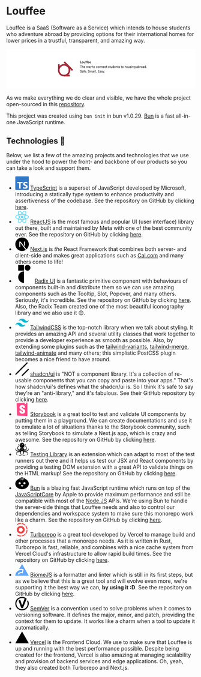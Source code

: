 # Louffee

Louffee is a SaaS (Software as a Service) which intends to house students who
adventure abroad by providing options for their international homes for lower
prices in a trustful, transparent, and amazing way.

<div align="center">
  <img src="./_/docs/assets/readme-cover.png" />
</div>

As we make everything we do clear and visible, we have the whole project
open-sourced in this [repository](https://github.com/louffee/louffee.co).

This project was created using `bun init` in bun v1.0.29. [Bun](https://bun.sh)
is a fast all-in-one JavaScript runtime.

## Technologies 👷

Below, we list a few of the amazing projects and technologies that we use under
the hood to power the front- and backbone of our products so you can take a look
and support them.

- ![TypeScript Logo](./_/docs/assets/brands/typescript-18x18.svg)
  [TypeScript](https://typescriptlang.org) is a superset of JavaScript developed
  by Microsoft, introducing a statically type system to enhance productivity and
  assertiveness of the codebase. See the repository on GitHub by clicking
  [here](https://github.com/microsoft/TypeScript).
- ![React Logo](./_/docs/assets/brands/react-18x18.svg)
  [ReactJS](https://react.dev) is the most famous and popular UI (user
  interface) library out there, built and maintained by Meta with one of the
  best community ever. See the repository on GitHub by clicking
  [here](https://github.com/facebook/react).
- ![Next.js Logo](./_/docs/assets/brands/nextjs-18x18.svg)
  [Next.js](https://nextjs.org) is *the* React Framework that combines both
  server- and client-side and makes great applications such as
  [Cal.com](https://cal.com) and many others come to life!
- ![Radix UI Logo](./_/docs/assets/brands/radix-ui-18x18.svg)
  [Radix UI](https://radix-ui.com) is a fantastic primitive component with
  behaviours of components built-in and distribute them so we can use amazing
  components such as the Tooltip, Slot, Popover, and many others. Seriously,
  it's incredible. See the repository on GitHub by clicking
  [here](https://github.com/radix-ui/primitives). Also, the Radix Team created
  one of the most beautiful iconography library and we also use it 😊.
- ![TailwindCSS Logo](./_/docs/assets/brands/tailwindcss-18x18.svg)
  [TailwindCSS](https://tailwindcss.com) is the top-notch library when we talk
  about styling. It provides an amazing API and several utility classes that
  work together to provide a developer experience as smooth as possible. Also,
  by extending some plugins such as the
  [tailwind-variants](https://tailwind-variants.com),
  [tailwind-merge](https://github.com/dcastil/tailwind-merge),
  [tailwind-animate](https://github.com/jamiebuilds/tailwindcss-animate) and
  many others; this simplistic PostCSS plugin becomes a nice friend to have
  around.
- ![shadcn/ui Logo](./_/docs/assets/brands/shadcn-ui-18x18.svg)
  [shadcn/ui](https://ui.shadcn.com) is "NOT a component library. It's a
  collection of re-usable components that you can copy and paste into your
  apps." That's how shadcn/ui's defines what the shadcn/ui is. So I think it's
  safe to say they're an "anti-library," and it's fabulous. See their GitHub
  repository by clicking [here](https://github.com/shadcn-ui/ui).
- ![Storybook Logo](./_/docs/assets/brands/storybook-18x18.svg)
  [Storybook](https://storybook.js.org) is a great tool to test and validate
  UI components by putting them in a playground. We can create documentations
  and use it to emulate a lot of situations thanks to the Storybook community,
  such as telling Storybook to simulate a Next.js app, which is crazy and
  awesome. See the repository on GitHub by clicking
  [here](https://github.com/storybookjs/storybook).
- ![Testing Library Logo](./_/docs/assets/brands/testing-library-18x18.svg)
  [Testing Library](https://testing-library.com) is an extension which can adapt
  to most of the test runners out there and it helps us test our JSX and React
  components by providing a testing DOM extension with a great API to validate
  things on the HTML markup! See the repository on GitHub by clicking
  [here](https://github.com/testing-library/react-testing-library).
- ![Bun Logo](./_/docs/assets/brands/bun-18x18.svg) [Bun](https://bun.sh) is a
  blazing fast JavaScript runtime which runs on top of the
  [JavaScriptCore](https://developer.apple.com/documentation/javascriptcore) by
  Apple to provide maximum performance and still be compatible with most of the
  [Node.JS](https://nodejs.org) APIs. We're using Bun to handle the server-side
  things that Louffee needs and also to control our dependencies and workspace
  system to make sure this monorepo work like a charm. See the repository on
  GitHub by clicking [here](https://github.com/oven-sh/bun).
- ![Turborepo Logo](./_/docs/assets/brands/turborepo-18x18.svg)
  [Turborepo](https://turbo.build/repo) is a great tool developed by Vercel to
  manage build and other processes that a monorepo needs. As it is written in
  Rust, Turborepo is fast, reliable, and combines with a nice cache system from
  Vercel Cloud's infrastructure to allow rapid build times. See the repository
  on GitHub by clicking [here](https://github.com/vercel/turbo).
- ![BiomeJS Logo](./_/docs/assets/brands/biome-18x18.svg)
  [BiomeJS](https://biomejs.dev) is a formatter and linter which is still in its
  first steps, but as we believe that this is a great tool and will evolve even
  more, we're supporting it the best way we can, **by using it :D**. See the
  repository on GitHub by clicking [here](https://github.com/biomejs/biome).
- ![SemVer Logo](./_/docs/assets/brands/semver-18x18.svg)
  [SemVer](https://semver.org) is a convention used to solve problems when it
  comes to versioning software. It defines the major, minor, and patch,
  providing the context for them to update. It works like a charm when a tool
  to update it automatically.
- ![Vercel Logo](./_/docs/assets/brands/vercel-18x18.svg)
  [Vercel](https://vercel.com) is the Frontend Cloud. We use to make sure that
  Louffee is up and running with the best performance possible. Despite being
  created for the frontend, Vercel is also amazing at managing scalability and
  provision of backend services and edge applications. Oh, yeah, they also
  created both Turborepo and Next.js.
